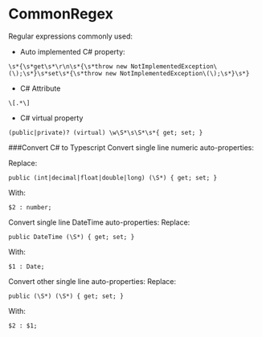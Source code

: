 # CommonRegex

Regular expressions commonly used:

- Auto implemented C# property:
```
\s*{\s*get\s*\r\n\s*{\s*throw new NotImplementedException\(\);\s*}\s*set\s*{\s*throw new NotImplementedException\(\);\s*}\s*}
```

- C# Attribute
```
\[.*\]
```

- C# virtual property
```
(public|private)? (virtual) \w\S*\s\S*\s*{ get; set; }
```

###Convert C# to Typescript
Convert single line numeric auto-properties:

Replace:
```
public (int|decimal|float|double|long) (\S*) { get; set; }
```
With:
```
$2 : number;
```

Convert single line DateTime auto-properties:
Replace:
```
public DateTime (\S*) { get; set; }
```
With:
```
$1 : Date;
```

Convert other single line auto-properties:
Replace:
```
public (\S*) (\S*) { get; set; }
```
With:
```
$2 : $1;
```
